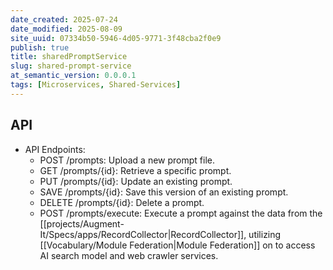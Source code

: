 ```yaml
---
date_created: 2025-07-24
date_modified: 2025-08-09
site_uuid: 07334b50-5946-4d05-9771-3f48cba2f0e9
publish: true
title: sharedPromptService
slug: shared-prompt-service
at_semantic_version: 0.0.0.1
tags: [Microservices, Shared-Services]
---
```



## API

- API Endpoints:
    - POST /prompts: Upload a new prompt file.
    - GET /prompts/{id}: Retrieve a specific prompt.
    - PUT /prompts/{id}: Update an existing prompt.
    - SAVE /prompts/{id}: Save this version of an existing prompt.
    - DELETE /prompts/{id}: Delete a prompt.
    - POST /prompts/execute: Execute a prompt against the data from the [[projects/Augment-It/Specs/apps/RecordCollector|RecordCollector]], utilizing [[Vocabulary/Module Federation|Module Federation]] on to access AI search model and web crawler services.